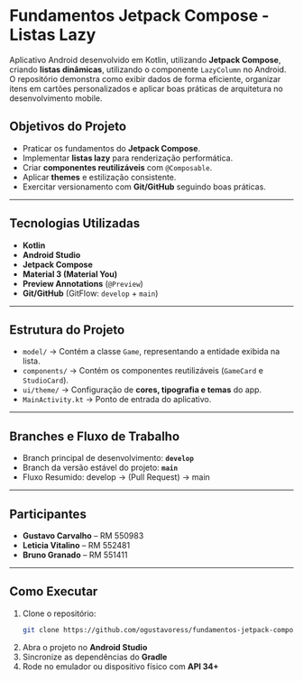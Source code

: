 # Fundamentos Jetpack Compose - Listas Lazy

Aplicativo Android desenvolvido em Kotlin, utilizando **Jetpack Compose**, criando **listas dinâmicas**, utilizando o componente `LazyColumn` no Android.  
O repositório demonstra como exibir dados de forma eficiente, organizar itens em cartões personalizados e aplicar boas práticas de arquitetura no desenvolvimento mobile.

## Objetivos do Projeto

- Praticar os fundamentos do **Jetpack Compose**.
- Implementar **listas lazy** para renderização performática.
- Criar **componentes reutilizáveis** com `@Composable`.
- Aplicar **themes** e estilização consistente.
- Exercitar versionamento com **Git/GitHub** seguindo boas práticas.

---

## Tecnologias Utilizadas

- **Kotlin**
- **Android Studio**
- **Jetpack Compose**
- **Material 3 (Material You)**
- **Preview Annotations** (`@Preview`)
- **Git/GitHub** (GitFlow: `develop` + `main`)

---

## Estrutura do Projeto

- `model/` → Contém a classe `Game`, representando a entidade exibida na lista.
- `components/` → Contém os componentes reutilizáveis (`GameCard` e `StudioCard`).
- `ui/theme/` → Configuração de **cores, tipografia e temas** do app.
- `MainActivity.kt` → Ponto de entrada do aplicativo.

---

## Branches e Fluxo de Trabalho

- Branch principal de desenvolvimento: **`develop`**
- Branch da versão estável do projeto: **`main`**
- Fluxo Resumido: develop -> (Pull Request) -> main

---

## Participantes

- **Gustavo Carvalho** – RM 550983
- **Leticia Vitalino** – RM 552481
- **Bruno Granado** – RM 551411

---

## Como Executar

1. Clone o repositório:
   ```bash
   git clone https://github.com/ogustavoress/fundamentos-jetpack-compose-listas-lazy.git
2. Abra o projeto no **Android Studio**
3. Sincronize as dependências do **Gradle**
4. Rode no emulador ou dispositivo físico com **API 34+**